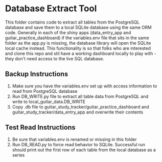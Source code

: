 # Database Extract Tool

This folder contains code to extract all tables from the PostgreSQL database and save them to a local SQLite database using the same ORM code.  Generally in each of the shiny apps (data_entry_app and guitar_practice_dashboard) if the variables.env file that sits in the same folder as the app.py is missing, the database library will open the SQLite local cache instead.  This functionality is so that folks who are interested and clone this repo and stil have a working dashboard locally to play with - they don't need access to the live SQL database.

## Backup Instructions

1. Make sure you have the variables.env set up with access information to read from PostgreSQL database
2. Run DB_WRITE.py file to extract all table data from PostgreSQL and write to local_guitar_data.DB_WRITE
3. Copy .db file to guitar_study_tracker/guitar_practice_dashboard and guitar_study_tracker/data_entry_app and overwrite their contents

## Test Read Instructions
1. Be sure that variables.env is renamed or missing in this folder
2. Run DB_READ.py to force read behavior to SQLite.  Successful run should print out the first row of each table from the local database as a series

